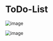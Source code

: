 # ToDo-List

![image](https://user-images.githubusercontent.com/55345482/175820485-16d6db87-f9fc-4618-847e-0920d47c51a1.png)

![image](https://user-images.githubusercontent.com/55345482/175820534-9ba7ff39-373a-4848-9f34-7cae7f243f78.png)
